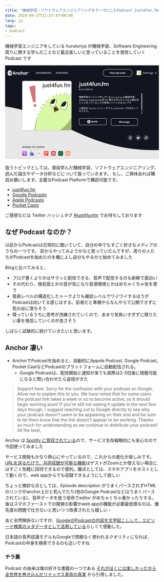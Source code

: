 ```yaml
---
title: "機械学習・ソフトウェアエンジニアリングをテーマにしたPodcast just4fun.fm を始めてみた"
date: 2020-09-27T21:57:47+09:00
lang: ja
tags:
- podcast
---
```


機械学習エンジニアをしている hurutoriya が機械学習、Software Engineering 周りに関する学んだことなど最近楽しいと思っていることを発信していくPodcast です

[![just4fun.fm at Anchor](/posts/2020-09-27/images/1.png)](https://anchor.fm/hurutoriya)


扱うトピックとしては、普段学んだ機械学習、ソフトウェアエンジニアリング、読んだ論文やデータ分析などについて扱っていきます。
もし、ご興味あれば購読お願いします。主要なPodcast Platformで購読可能です。

- [just4fun.fm](https://anchor.fm/hurutoriya)
- [Google Podcasts](https://podcasts.google.com/feed/aHR0cHM6Ly9hbmNob3IuZm0vcy81ZDVkZTE0L3BvZGNhc3QvcnNz)
- [Apple Podcasts](https://podcasts.apple.com/us/podcast/just4fun-fm/id1533036988?uo=4)
- [Pocket Casts](https://pca.st/bbgv6lyu)


ご感想などは Twitter ハッシュタグ [#just4funfm](https://twitter.com/hashtag/just4funfm?src=hashtag_click&f=live) でお待ちしております

## なぜ Podcast なのか？

以前からPodcastは日常的に聴いていて、自分の中でもすごく好きなメディアのうちの一つです。
前からやってみようかなと思っていたんですが、周りの人たちがPodcastを始めたのを機によし自分もやるかと始めてみました

Blogと比べてみると、

- ブログ書くよりかはサラッと配信できる、音声で配信するのも新鮮で面白い
- その代わり、換気扇とかの音が気になり音源環境とかはめちゃくちゃ気を使う
- 発表レベルの構造化したトークよりも雑談レベルでワイワイするほうがPodcastは向いてる感じはする。前者だと準備やらなんやらで公開できずに死の谷に落ちそう
- 喋っているうちに思考が洗練されていくので、あまり気負いすぎずに喋りたい事を発信していくのが良さそう

しばらく試験的に続けていきたいと思います。

## Anchor 凄い

- AnchorでPodcastを始めると、自動的にAppole Podcast, Google Podcast, Pocket CastなどPodcastのプラットフォームに自動配信される。
  - Google Podcastは、配信開始と通知が来ても実際は2-3日後に視聴可能になると問い合わせたら返信がきた

> Support here. Sorry for the confusion with your podcast on Google. Allow me to explain this to you. We have noted that for some users the podcast link takes a week or so to become active, so it should begin working soon! If you're still not seeing it update in the next few days though, I suggest reaching out to Google directly to see why your podcast doesn't seem to be appearing on their end and be sure to let them know that the link doesn't appear to be working. Thanks so much for understanding as we continue to distribute your podcast! All the best,

Anchor は [Spotify に買収されている](https://techcrunch.com/2019/02/14/spotify-gimlet-anchor-340-million)ので、サービス生存戦略的にも安心なので今回使ってみました

サービス開発もかなり熱心にやっているので、これからの進化が楽しみです。
[URLを送るだけで、共同収録が可能な機能](https://www.theverge.com/2020/3/24/21192322/anchor-podcast-record-with-friends)はゲストがZoomとか使えない場合にはすごく気軽に招待できるので便利。難点としては、スマホアプリをホストとして動くので、web appからでも収録できるようにして欲しい

ちょっと微妙な点としては、Episode description がうまくパースされずHTMLのリンクがanchor上だと死んでたり(他のGoogle Podcastなどはうまくパースされている)、音声データを扱う宿命でeditor がめちゃくちゃ重かったりする。後はスマホファーストでの開発の影響かweb appの機能が必要最低限なのは、優先度の問題で仕方ないと思いつつ改善されたら嬉しい・

あと全然関係ないですが、[GoogleがPodcastの内容を文字起こしして、エピソード検索のメタデータとして活用している](https://www.searchenginejournal.com/google-makes-podcasts-searchable-by-automatically-transcribing-them/300875/#:~:text=Google%20Podcasts%20is%20making%20it,the%20name%20of%20the%20podcast.)らしくて感動した。

日本語の音声認識モデルもGoogleで問題なく使われるクオリティになれば、Podcastの中身を検索できるのも近いですね

### チラ裏

Podcast の由来は僕の好きな書籍の一つである [それがぼくには楽しかったから 全世界を巻き込んだリナックス革命の真実](https://amzn.to/3i9OZbv) から引用しました。
